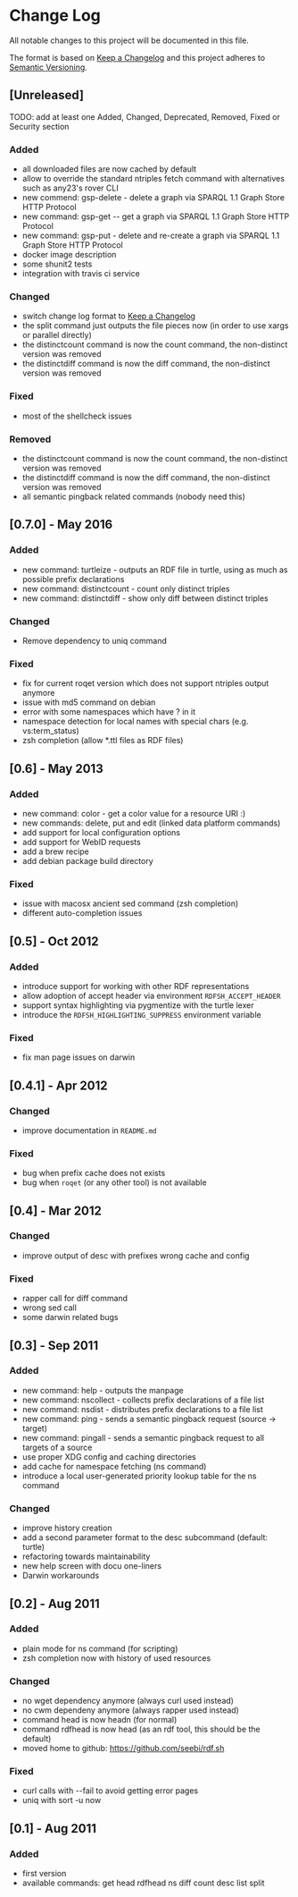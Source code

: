 # Change Log

All notable changes to this project will be documented in this file.

The format is based on [Keep a Changelog](http://keepachangelog.com/) and this project adheres to [Semantic Versioning](http://semver.org/).

## [Unreleased]

TODO: add at least one Added, Changed, Deprecated, Removed, Fixed or Security section

### Added

* all downloaded files are now cached by default
* allow to override the standard ntriples fetch command with alternatives such as any23's rover CLI
* new commend: gsp-delete - delete a graph via SPARQL 1.1 Graph Store HTTP Protocol
* new command: gsp-get -- get a graph via SPARQL 1.1 Graph Store HTTP Protocol
* new command: gsp-put - delete and re-create a graph via SPARQL 1.1 Graph Store HTTP Protocol
* docker image description
* some shunit2 tests
* integration with travis ci service

### Changed

* switch change log format to [Keep a Changelog](http://keepachangelog.com/) 
* the split command just outputs the file pieces now (in order to use xargs or parallel directly)
* the distinctcount command is now the count command, the non-distinct version was removed
* the distinctdiff command is now the diff command, the non-distinct version was removed

### Fixed

* most of the shellcheck issues

### Removed

* the distinctcount command is now the count command, the non-distinct version was removed
* the distinctdiff command is now the diff command, the non-distinct version was removed
* all semantic pingback related commands (nobody need this)

## [0.7.0] - May 2016

### Added

* new command: turtleize - outputs an RDF file in turtle, using as much as possible prefix declarations 
* new command: distinctcount - count only distinct triples
* new command: distinctdiff - show only diff between distinct triples

### Changed

* Remove dependency to uniq command

### Fixed

* fix for current roqet version which does not support ntriples output anymore
* issue with md5 command on debian
* error with some namespaces which have ? in it
* namespace detection for local names with special chars (e.g. vs:term_status)
* zsh completion (allow *.ttl files as RDF files)

## [0.6] - May 2013

### Added

* new command: color - get a color value for a resource URI :)
* new commands: delete, put and edit (linked data platform commands)
* add support for local configuration options
* add support for WebID requests
* add a brew recipe
* add debian package build directory

### Fixed

* issue with macosx ancient sed command (zsh completion)
* different auto-completion issues

## [0.5] - Oct 2012

### Added

* introduce support for working with other RDF representations
* allow adoption of accept header via environment `RDFSH_ACCEPT_HEADER`
* support syntax highlighting via pygmentize with the turtle lexer
* introduce the `RDFSH_HIGHLIGHTING_SUPPRESS` environment variable

### Fixed

* fix man page issues on darwin

## [0.4.1] - Apr 2012

### Changed

* improve documentation in `README.md`

### Fixed

* bug when prefix cache does not exists
* bug when `roqet` (or any other tool) is not available

## [0.4] - Mar 2012

### Changed

* improve output of desc with prefixes wrong cache and config

### Fixed

* rapper call for diff command
* wrong sed call
* some darwin related bugs

## [0.3] - Sep 2011

### Added

* new command: help - outputs the manpage
* new command: nscollect - collects prefix declarations of a file list
* new command: nsdist - distributes prefix declarations to a file list
* new command: ping - sends a semantic pingback request (source -> target)
* new command: pingall - sends a semantic pingback request to all targets of a source
* use proper XDG config and caching directories
* add cache for namespace fetching (ns command)
* introduce a local user-generated priority lookup table for the ns command

### Changed

* improve history creation
* add a second parameter format to the desc subcommand (default: turtle)
* refactoring towards maintainability
* new help screen with docu one-liners
* Darwin workarounds

## [0.2] - Aug 2011

### Added

* plain mode for ns command (for scripting)
* zsh completion now with history of used resources

### Changed

* no wget dependency anymore (always curl used instead)
* no cwm dependeny anymore (always rapper used instead)
* command head is now headn (for normal)
* command rdfhead is now head (as an rdf tool, this should be the default)
* moved home to github: https://github.com/seebi/rdf.sh

### Fixed

* curl calls with --fail to avoid getting error pages
* uniq with sort -u now

## [0.1] - Aug 2011

### Added

* first version
* available commands: get head rdfhead ns diff count desc list split

